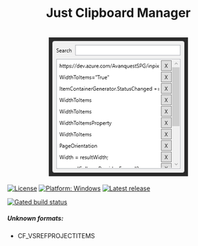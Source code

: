 <h1 align="center">
  Just Clipboard Manager
</h1>
<h1 align="center">
  <img src=".attachments/paste-window.png" alt="Paste Window" align="center" />
</h1>

[![License](https://img.shields.io/github/license/Tum4ik/just-clipboard-manager)](LICENSE)
[![Platform: Windows](https://img.shields.io/badge/Platform-Windows-%23373737)]()
[![Latest release](https://img.shields.io/github/v/release/Tum4ik/just-clipboard-manager)](https://github.com/Tum4ik/just-clipboard-manager/releases)

[![Gated build status](https://github.com/Tum4ik/just-clipboard-manager/actions/workflows/gated.yml/badge.svg)](https://github.com/Tum4ik/just-clipboard-manager/actions/workflows/gated.yml)

##### Unknown formats:
- CF_VSREFPROJECTITEMS
